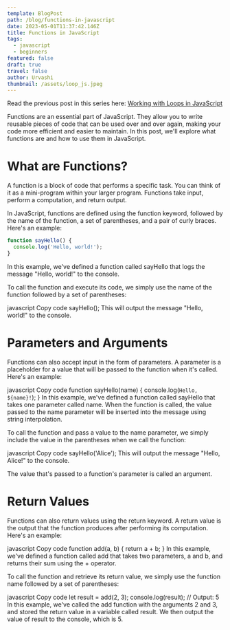 ```yaml
---
template: BlogPost
path: /blog/functions-in-javascript
date: 2023-05-01T11:37:42.146Z
title: Functions in JavaScript
tags:
  - javascript
  - beginners
featured: false
draft: true
travel: false
author: Urvashi
thumbnail: /assets/loop_js.jpeg
---
```


Read the previous post in this series here: [Working with Loops in JavaScript](https://www.thecodedose.com/blog/loops-in-javascript)

Functions are an essential part of JavaScript.
They allow you to write reusable pieces of code that can be used over and over again, making your code more efficient and easier to maintain. In this post, we'll explore what functions are and how to use them in JavaScript.

# What are Functions?

A function is a block of code that performs a specific task. You can think of it as a mini-program within your larger program. Functions take input, perform a computation, and return output.

In JavaScript, functions are defined using the function keyword, followed by the name of the function, a set of parentheses, and a pair of curly braces. Here's an example:

```js
function sayHello() {
  console.log('Hello, world!');
}
```

In this example, we've defined a function called sayHello that logs the message "Hello, world!" to the console.

To call the function and execute its code, we simply use the name of the function followed by a set of parentheses:

javascript
Copy code
sayHello();
This will output the message "Hello, world!" to the console.

# Parameters and Arguments

Functions can also accept input in the form of parameters. A parameter is a placeholder for a value that will be passed to the function when it's called. Here's an example:

javascript
Copy code
function sayHello(name) {
  console.log(`Hello, ${name}!`);
}
In this example, we've defined a function called sayHello that takes one parameter called name. When the function is called, the value passed to the name parameter will be inserted into the message using string interpolation.

To call the function and pass a value to the name parameter, we simply include the value in the parentheses when we call the function:

javascript
Copy code
sayHello('Alice');
This will output the message "Hello, Alice!" to the console.

The value that's passed to a function's parameter is called an argument.

# Return Values

Functions can also return values using the return keyword. A return value is the output that the function produces after performing its computation. Here's an example:

javascript
Copy code
function add(a, b) {
  return a + b;
}
In this example, we've defined a function called add that takes two parameters, a and b, and returns their sum using the + operator.

To call the function and retrieve its return value, we simply use the function name followed by a set of parentheses:

javascript
Copy code
let result = add(2, 3);
console.log(result); // Output: 5
In this example, we've called the add function with the arguments 2 and 3, and stored the return value in a variable called result. We then output the value of result to the console, which is 5.
